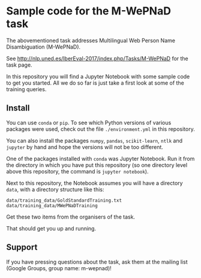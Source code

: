 # Sample code for the M-WePNaD task

The abovementioned task addresses Multilingual Web Person Name Disambiguation
(M-WePNaD).

See http://nlp.uned.es/IberEval-2017/index.php/Tasks/M-WePNaD for the task
page.

In this repository you will find a Jupyter Notebook with some sample code
to get you started. All we do so far is just take a first look at some of
the training queries.

## Install

You can use `conda` or `pip`. To see which Python versions of various packages
were used, check out the file `./environment.yml` in this repository.

You can also install the packages `numpy`, `pandas`, `scikit-learn`, `ntlk` and
`jupyter` by hand and hope the versions will not be too different.

One of the packages installed with `conda` was Jupyter Notebook. Run
it from the directory in which you have put this repository (so one
directory level above this repository, the command is `jupyter notebook`).

Next to this repository, the Notebook assumes you will have a directory
`data`, with a directory structure like this:

```
data/training_data/GoldStandardTraining.txt
data/training_data/MWePNaDTraining
```

Get these two items from the organisers of the task.

That should get you up and running.

## Support

If you have pressing questions about the task, ask them at the mailing list
(Google Groups, group name: m-wepnad)!
